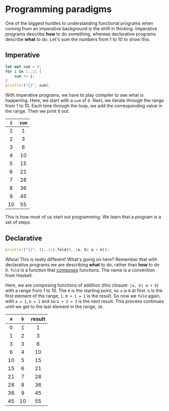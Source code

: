 # Programming paradigms

One of the biggest hurdles to understanding functional programs when coming
from an imperative background is the shift in thinking. Imperative programs
describe **how** to do something, whereas declarative programs describe
**what** to do. Let's sum the numbers from 1 to 10 to show this.

## Imperative

```rust
let mut sum = 0;
for i in 1..11 {
    sum += i;
}
println!("{}", sum);
```

With imperative programs, we have to play compiler to see what is happening.
Here, we start with a `sum` of `0`.
Next, we iterate through the range from 1 to 10.
Each time through the loop, we add the corresponding value in the range.
Then we print it out.

| `i` | `sum` |
| :-: | :---: |
|  1  |   1   |
|  2  |   3   |
|  3  |   6   |
|  4  |  10   |
|  5  |  15   |
|  6  |  21   |
|  7  |  28   |
|  8  |  36   |
|  9  |  45   |
| 10  |  55   |

This is how most of us start out programming. We learn that a program is a set
of steps.

## Declarative

```rust
println!("{}", (1..11).fold(0, |a, b| a + b));
```

Whoa! This is really different! What's going on here?
Remember that with declarative programs we are describing **what** to do,
rather than **how** to do it. `fold` is a function that [composes](https://en.wikipedia.org/wiki/Function_composition)
functions. The name is a convention from Haskell.

Here, we are composing functions of addition (this closure: `|a, b| a + b`)
with a range from 1 to 10. The `0` is the starting point, so `a` is `0` at
first. `b` is the first element of the range, `1`. `0 + 1 = 1` is the result.
So now we `fold` again, with `a = 1`, `b = 2` and so `1 + 2 = 3` is the next
result. This process continues until we get to the last element in the range,
`10`.

| `a` | `b` | result |
| :-: | :-: | :----: |
|  0  |  1  |   1    |
|  1  |  2  |   3    |
|  3  |  3  |   6    |
|  6  |  4  |   10   |
| 10  |  5  |   15   |
| 15  |  6  |   21   |
| 21  |  7  |   28   |
| 28  |  8  |   36   |
| 36  |  9  |   45   |
| 45  | 10  |   55   |
